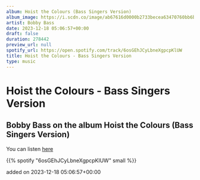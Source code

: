```yaml
---
album: Hoist the Colours (Bass Singers Version)
album_image: https://i.scdn.co/image/ab67616d0000b2733becea63470760bb6be69ac0
artist: Bobby Bass
date: 2023-12-18 05:06:57+00:00
draft: false
duration: 278442
preview_url: null
spotify_url: https://open.spotify.com/track/6osGEhJCyLbneXgpcpKlUW
title: Hoist the Colours - Bass Singers Version
type: music
---
```



# Hoist the Colours - Bass Singers Version

## Bobby Bass on the album Hoist the Colours (Bass Singers Version)

You can listen [here](https://open.spotify.com/track/6osGEhJCyLbneXgpcpKlUW)

{{% spotify "6osGEhJCyLbneXgpcpKlUW" small %}}

added on 2023-12-18 05:06:57+00:00